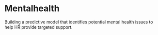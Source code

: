 # Mentalhealth
Building a predictive model that identifies potential mental health issues to help HR provide targeted support. 

